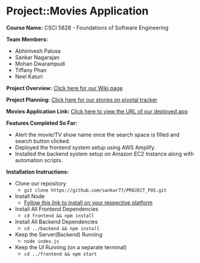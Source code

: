 # Project::Movies Application

**Course Name:** CSCI 5828 - Foundations of Software Engineering

**Team Members:**
 - Abhinivesh Palusa
 - Sankar Nagarajan
 - Mohan Dwarampudi
 - Tiffany Phan
 - Neel Katuri

 **Project Overview:** [Click here for our Wiki page](https://github.com/sankar77/PROJECT_FOS/wiki/Project-Overview)

 **Project Planning:** [Click here for our stories on pivotal tracker](https://www.pivotaltracker.com/n/projects/2491387)

 **Movies Application Link:** [Click here to view the URL of our deployed app](https://main.d8jk9hp5txm1j.amplifyapp.com/)

 **Features Completed So Far:**
  - Alert the movie/TV show name once the search space is filled and search button clicked.
  - Deployed the frontend system setup using AWS Amplify.
  - Installed the backend system setup on Amazon EC2 Instance along with automation scripts.

  **Installation Instructions:**
  * Clone our repository
    *   `git clone https://github.com/sankar77/PROJECT_FOS.git`
  * Install Node
    *   [Follow this link to install on your respective platform](https://nodejs.org/en/download/)
  * Install All Frontend Dependencies
    *   `cd frontend && npm install`
  * Install All Backend Dependencies
    *   `cd ../backend && npm install`
  * Keep the Server(Backend) Running
    *   `node index.js`
  * Keep the UI Running (on a separate terminal)
    *   `cd ../frontend && npm start`


